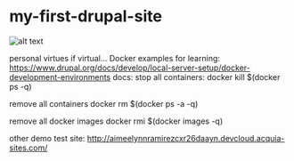 
# my-first-drupal-site

![alt text](https://i.imgur.com/LtgDvM9.png "Logo Title Text 1")

personal virtues if virtual...
Docker examples for learning: 
https://www.drupal.org/docs/develop/local-server-setup/docker-development-environments
docs:
stop all containers:
docker kill $(docker ps -q)

remove all containers
docker rm $(docker ps -a -q)

remove all docker images
docker rmi $(docker images -q)


other demo test site: 
http://aimeelynnramirezcxr26daayn.devcloud.acquia-sites.com/
